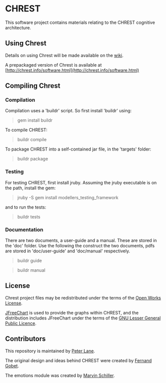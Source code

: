# CHREST #

This software project contains materials relating to the CHREST cognitive 
architecture.  

## Using Chrest ##

Details on using Chrest will be made available on the
[wiki](https://github.com/petercrlane/chrest/wiki).

A prepackaged version of Chrest is available at
[http://chrest.info/software.html](http://chrest.info/software.html)

## Compiling Chrest ##

### Compilation ###

Compilation uses a 'buildr' script.  So first install 'buildr' using:

  > gem install buildr

To compile CHREST:

  > buildr compile

To package CHREST into a self-contained jar file, in the 'targets' folder:

  > buildr package


### Testing ###

For testing CHREST, first install jruby.  Assuming the jruby executable is on the path, 
install the gem:

  > jruby -S gem install modellers_testing_framework

and to run the tests:

  > buildr tests

### Documentation ###

There are two documents, a user-guide and a manual.  These are stored in the
'doc' folder.  Use the following the construct the two documents, pdfs are
stored in 'doc/user-guide' and 'doc/manual' respectively.

  > buildr guide

  > buildr manual

## License ##

Chrest project files may be redistributed under the terms of the [Open Works
License](http://owl.apotheon.org/).

[JFreeChart](http://www.jfree.org/jfreechart/) is used to provide the graphs
within CHREST, and the distribution includes JFreeChart under the terms of the
[GNU Lesser General Public Licence](http://www.gnu.org/licenses/lgpl.html). 

## Contributors ##

This repository is maintained by [Peter Lane](http://peterlane.info).

The original design and ideas behind CHREST were created by [Fernand Gobet](http://www.brunel.ac.uk/~hsstffg/).

The emotions module was created by [Marvin Schiller](http://www.marvin-schiller.de/).

